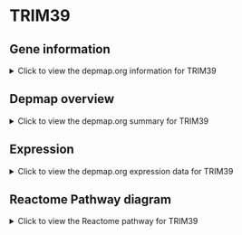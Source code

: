 <h1>TRIM39</h1>

<h2>Gene information</h2>
<details>
  <summary>Click to view the depmap.org information for TRIM39</summary>
  <p><a href="https://depmap.org/portal/gene/TRIM39?tab=about" target="_BLANK">Open page in a new tab...</a></p>
  <iframe src="https://depmap.org/portal/gene/TRIM39?tab=about" style="border:none;width:100%;height:800px"></iframe>
</details>

<h2>Depmap overview</h2>
<details>
  <summary>Click to view the depmap.org summary for TRIM39</summary>
  <p><a href="https://depmap.org/portal/gene/TRIM39?tab=overview" target="_BLANK">Open page in a new tab...</a></p>
  <iframe src="https://depmap.org/portal/gene/TRIM39?tab=overview" style="border:none;width:100%;height:800px"></iframe>
</details>

<h2>Expression</h2>
<details>
  <summary>Click to view the depmap.org expression data for TRIM39</summary>
  <p><a href="https://depmap.org/portal/gene/TRIM39?tab=characterization" target="_BLANK">Open page in a new tab...</a></p>
  <iframe src="https://depmap.org/portal/gene/TRIM39?tab=characterization" style="border:none;width:100%;height:800px"></iframe>
</details>



<h2>Reactome Pathway diagram</h2>
<details>
  <summary>Click to view the Reactome pathway for TRIM39</summary>
  <p><a href="https://reactome.org/PathwayBrowser/#/R-HSA-983168" target="_BLANK">Open page in a new tab...</a></p>
  <p>Antigen processing: Ubiquitination & Proteasome degradation</p>
<iframe src="https://reactome.org/PathwayBrowser/#/R-HSA-983168" style="border:none;width:100%;height:800px"></iframe>
</details>




